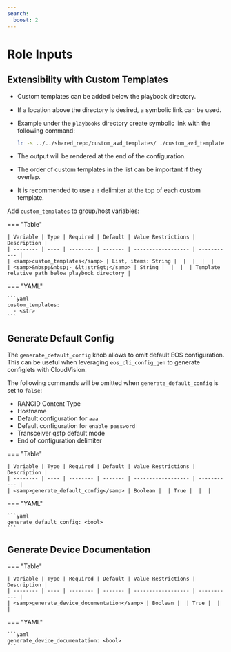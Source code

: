 ```yaml
---
search:
  boost: 2
---
```


# Role Inputs
## Extensibility with Custom Templates

- Custom templates can be added below the playbook directory.
- If a location above the directory is desired, a symbolic link can be used.
- Example under the `playbooks` directory create symbolic link with the following command:

  ```bash
  ln -s ../../shared_repo/custom_avd_templates/ ./custom_avd_templates
  ```

- The output will be rendered at the end of the configuration.
- The order of custom templates in the list can be important if they overlap.
- It is recommended to use a `!` delimiter at the top of each custom template.

Add `custom_templates` to group/host variables:


=== "Table"

    | Variable | Type | Required | Default | Value Restrictions | Description |
    | -------- | ---- | -------- | ------- | ------------------ | ----------- |
    | <samp>custom_templates</samp> | List, items: String |  |  |  |  |
    | <samp>&nbsp;&nbsp;- &lt;str&gt;</samp> | String |  |  |  | Template relative path below playbook directory |

=== "YAML"

    ```yaml
    custom_templates:
      - <str>
    ```
## Generate Default Config

The `generate_default_config` knob allows to omit default EOS configuration.
This can be useful when leveraging `eos_cli_config_gen` to generate configlets with CloudVision.

The following commands will be omitted when `generate_default_config` is set to `false`:

- RANCID Content Type
- Hostname
- Default configuration for `aaa`
- Default configuration for `enable password`
- Transceiver qsfp default mode
- End of configuration delimiter

=== "Table"

    | Variable | Type | Required | Default | Value Restrictions | Description |
    | -------- | ---- | -------- | ------- | ------------------ | ----------- |
    | <samp>generate_default_config</samp> | Boolean |  | True |  |  |

=== "YAML"

    ```yaml
    generate_default_config: <bool>
    ```
## Generate Device Documentation



=== "Table"

    | Variable | Type | Required | Default | Value Restrictions | Description |
    | -------- | ---- | -------- | ------- | ------------------ | ----------- |
    | <samp>generate_device_documentation</samp> | Boolean |  | True |  |  |

=== "YAML"

    ```yaml
    generate_device_documentation: <bool>
    ```
